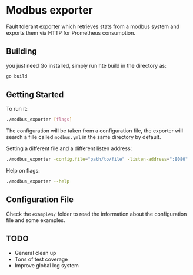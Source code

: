 # Modbus exporter
Fault tolerant exporter which retrieves stats from a modbus system and exports them via HTTP for Prometheus consumption.

## Building
you just need Go installed, simply run hte build in the directory as:
```bash
go build
```

## Getting Started

To run it:

```bash
./modbus_exporter [flags]
```

The configuration will be taken from a configuration file, the exporter will search a fille called `modbus.yml` in the same directory by default.

Setting a different file and a different listen address:
```bash
./modbus_exporter -config.file="path/to/file" -listen-address=":8080"
```

Help on flags:

```bash
./modbus_exporter --help
```

## Configuration File

Check the `examples/` folder to read the information about the configuration file and some examples.

## TODO
- General clean up
- Tons of test coverage
- Improve global log system
